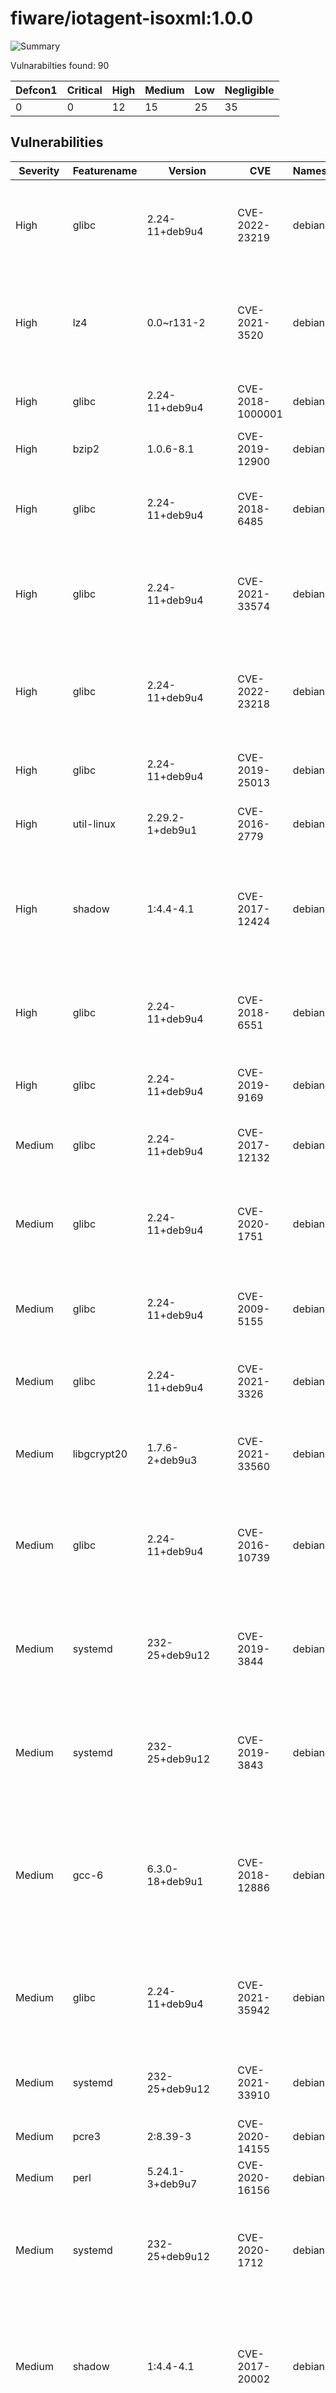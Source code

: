 # fiware/iotagent-isoxml:1.0.0

![Summary](https://img.shields.io/badge/Severity-High-orange) 

Vulnarabilties found: 90

| Defcon1 | Critical | High | Medium | Low | Negligible|
|---------|----------|------|--------|-----|-----------|
| 0|0|12|15|25|35|

## Vulnerabilities

| Severity | Featurename | Version | CVE | Namespace | Description | Link | Fixed by |
|----------|-------------|---------|-----|-----------|-------------|------|----------|
|High|glibc|2.24-11+deb9u4|CVE-2022-23219|debian:9|The deprecated compatibility function clnt_create in the sunrpc module of the GNU C Library (aka glibc) through 2.34 copies its hostname argument on the stack without validating its length, which may result in a buffer overflow, potentially resulting in a denial of service or (if an application is not built with a stack protector enabled) arbitrary code execution.|https://security-tracker.debian.org/tracker/CVE-2022-23219||
|High|lz4|0.0~r131-2|CVE-2021-3520|debian:9|There&#x27;s a flaw in lz4. An attacker who submits a crafted file to an application linked with lz4 may be able to trigger an integer overflow, leading to calling of memmove() on a negative size argument, causing an out-of-bounds write and/or a crash. The greatest impact of this flaw is to availability, with some potential impact to confidentiality and integrity as well.|https://security-tracker.debian.org/tracker/CVE-2021-3520|0.0~r131-2+deb9u1|
|High|glibc|2.24-11+deb9u4|CVE-2018-1000001|debian:9|In glibc 2.26 and earlier there is confusion in the usage of getcwd() by realpath() which can be used to write before the destination buffer leading to a buffer underflow and potential code execution.|https://security-tracker.debian.org/tracker/CVE-2018-1000001||
|High|bzip2|1.0.6-8.1|CVE-2019-12900|debian:9|BZ2_decompress in decompress.c in bzip2 through 1.0.6 has an out-of-bounds write when there are many selectors.|https://security-tracker.debian.org/tracker/CVE-2019-12900||
|High|glibc|2.24-11+deb9u4|CVE-2018-6485|debian:9|An integer overflow in the implementation of the posix_memalign in memalign functions in the GNU C Library (aka glibc or libc6) 2.26 and earlier could cause these functions to return a pointer to a heap area that is too small, potentially leading to heap corruption.|https://security-tracker.debian.org/tracker/CVE-2018-6485||
|High|glibc|2.24-11+deb9u4|CVE-2021-33574|debian:9|The mq_notify function in the GNU C Library (aka glibc) versions 2.32 and 2.33 has a use-after-free. It may use the notification thread attributes object (passed through its struct sigevent parameter) after it has been freed by the caller, leading to a denial of service (application crash) or possibly unspecified other impact.|https://security-tracker.debian.org/tracker/CVE-2021-33574||
|High|glibc|2.24-11+deb9u4|CVE-2022-23218|debian:9|The deprecated compatibility function svcunix_create in the sunrpc module of the GNU C Library (aka glibc) through 2.34 copies its path argument on the stack without validating its length, which may result in a buffer overflow, potentially resulting in a denial of service or (if an application is not built with a stack protector enabled) arbitrary code execution.|https://security-tracker.debian.org/tracker/CVE-2022-23218||
|High|glibc|2.24-11+deb9u4|CVE-2019-25013|debian:9|The iconv feature in the GNU C Library (aka glibc or libc6) through 2.32, when processing invalid multi-byte input sequences in the EUC-KR encoding, may have a buffer over-read.|https://security-tracker.debian.org/tracker/CVE-2019-25013||
|High|util-linux|2.29.2-1+deb9u1|CVE-2016-2779|debian:9|runuser in util-linux allows local users to escape to the parent session via a crafted TIOCSTI ioctl call, which pushes characters to the terminal&#x27;s input buffer.|https://security-tracker.debian.org/tracker/CVE-2016-2779||
|High|shadow|1:4.4-4.1|CVE-2017-12424|debian:9|In shadow before 4.5, the newusers tool could be made to manipulate internal data structures in ways unintended by the authors. Malformed input may lead to crashes (with a buffer overflow or other memory corruption) or other unspecified behaviors. This crosses a privilege boundary in, for example, certain web-hosting environments in which a Control Panel allows an unprivileged user account to create subaccounts.|https://security-tracker.debian.org/tracker/CVE-2017-12424|1:4.4-4.1+deb9u1|
|High|glibc|2.24-11+deb9u4|CVE-2018-6551|debian:9|The malloc implementation in the GNU C Library (aka glibc or libc6), from version 2.24 to 2.26 on powerpc, and only in version 2.26 on i386, did not properly handle malloc calls with arguments close to SIZE_MAX and could return a pointer to a heap region that is smaller than requested, eventually leading to heap corruption.|https://security-tracker.debian.org/tracker/CVE-2018-6551||
|High|glibc|2.24-11+deb9u4|CVE-2019-9169|debian:9|In the GNU C Library (aka glibc or libc6) through 2.29, proceed_next_node in posix/regexec.c has a heap-based buffer over-read via an attempted case-insensitive regular-expression match.|https://security-tracker.debian.org/tracker/CVE-2019-9169||
|Medium|glibc|2.24-11+deb9u4|CVE-2017-12132|debian:9|The DNS stub resolver in the GNU C Library (aka glibc or libc6) before version 2.26, when EDNS support is enabled, will solicit large UDP responses from name servers, potentially simplifying off-path DNS spoofing attacks due to IP fragmentation.|https://security-tracker.debian.org/tracker/CVE-2017-12132||
|Medium|glibc|2.24-11+deb9u4|CVE-2020-1751|debian:9|An out-of-bounds write vulnerability was found in glibc before 2.31 when handling signal trampolines on PowerPC. Specifically, the backtrace function did not properly check the array bounds when storing the frame address, resulting in a denial of service or potential code execution. The highest threat from this vulnerability is to system availability.|https://security-tracker.debian.org/tracker/CVE-2020-1751||
|Medium|glibc|2.24-11+deb9u4|CVE-2009-5155|debian:9|In the GNU C Library (aka glibc or libc6) before 2.28, parse_reg_exp in posix/regcomp.c misparses alternatives, which allows attackers to cause a denial of service (assertion failure and application exit) or trigger an incorrect result by attempting a regular-expression match.|https://security-tracker.debian.org/tracker/CVE-2009-5155||
|Medium|glibc|2.24-11+deb9u4|CVE-2021-3326|debian:9|The iconv function in the GNU C Library (aka glibc or libc6) 2.32 and earlier, when processing invalid input sequences in the ISO-2022-JP-3 encoding, fails an assertion in the code path and aborts the program, potentially resulting in a denial of service.|https://security-tracker.debian.org/tracker/CVE-2021-3326||
|Medium|libgcrypt20|1.7.6-2+deb9u3|CVE-2021-33560|debian:9|Libgcrypt before 1.8.8 and 1.9.x before 1.9.3 mishandles ElGamal encryption because it lacks exponent blinding to address a side-channel attack against mpi_powm, and the window size is not chosen appropriately. This, for example, affects use of ElGamal in OpenPGP.|https://security-tracker.debian.org/tracker/CVE-2021-33560||
|Medium|glibc|2.24-11+deb9u4|CVE-2016-10739|debian:9|In the GNU C Library (aka glibc or libc6) through 2.28, the getaddrinfo function would successfully parse a string that contained an IPv4 address followed by whitespace and arbitrary characters, which could lead applications to incorrectly assume that it had parsed a valid string, without the possibility of embedded HTTP headers or other potentially dangerous substrings.|https://security-tracker.debian.org/tracker/CVE-2016-10739||
|Medium|systemd|232-25+deb9u12|CVE-2019-3844|debian:9|It was discovered that a systemd service that uses DynamicUser property can get new privileges through the execution of SUID binaries, which would allow to create binaries owned by the service transient group with the setgid bit set. A local attacker may use this flaw to access resources that will be owned by a potentially different service in the future, when the GID will be recycled.|https://security-tracker.debian.org/tracker/CVE-2019-3844||
|Medium|systemd|232-25+deb9u12|CVE-2019-3843|debian:9|It was discovered that a systemd service that uses DynamicUser property can create a SUID/SGID binary that would be allowed to run as the transient service UID/GID even after the service is terminated. A local attacker may use this flaw to access resources that will be owned by a potentially different service in the future, when the UID/GID will be recycled.|https://security-tracker.debian.org/tracker/CVE-2019-3843||
|Medium|gcc-6|6.3.0-18+deb9u1|CVE-2018-12886|debian:9|stack_protect_prologue in cfgexpand.c and stack_protect_epilogue in function.c in GNU Compiler Collection (GCC) 4.1 through 8 (under certain circumstances) generate instruction sequences when targeting ARM targets that spill the address of the stack protector guard, which allows an attacker to bypass the protection of -fstack-protector, -fstack-protector-all, -fstack-protector-strong, and -fstack-protector-explicit against stack overflow by controlling what the stack canary is compared against.|https://security-tracker.debian.org/tracker/CVE-2018-12886||
|Medium|glibc|2.24-11+deb9u4|CVE-2021-35942|debian:9|The wordexp function in the GNU C Library (aka glibc) through 2.33 may crash or read arbitrary memory in parse_param (in posix/wordexp.c) when called with an untrusted, crafted pattern, potentially resulting in a denial of service or disclosure of information. This occurs because atoi was used but strtoul should have been used to ensure correct calculations.|https://security-tracker.debian.org/tracker/CVE-2021-35942||
|Medium|systemd|232-25+deb9u12|CVE-2021-33910|debian:9|basic/unit-name.c in systemd prior to 246.15, 247.8, 248.5, and 249.1 has a Memory Allocation with an Excessive Size Value (involving strdupa and alloca for a pathname controlled by a local attacker) that results in an operating system crash.|https://security-tracker.debian.org/tracker/CVE-2021-33910|232-25+deb9u13|
|Medium|pcre3|2:8.39-3|CVE-2020-14155|debian:9|libpcre in PCRE before 8.44 allows an integer overflow via a large number after a (?C substring.|https://security-tracker.debian.org/tracker/CVE-2020-14155||
|Medium|perl|5.24.1-3+deb9u7|CVE-2020-16156|debian:9|CPAN 2.28 allows Signature Verification Bypass.|https://security-tracker.debian.org/tracker/CVE-2020-16156||
|Medium|systemd|232-25+deb9u12|CVE-2020-1712|debian:9|A heap use-after-free vulnerability was found in systemd before version v245-rc1, where asynchronous Polkit queries are performed while handling dbus messages. A local unprivileged attacker can abuse this flaw to crash systemd services or potentially execute code and elevate their privileges, by sending specially crafted dbus messages.|https://security-tracker.debian.org/tracker/CVE-2020-1712||
|Medium|shadow|1:4.4-4.1|CVE-2017-20002|debian:9|The Debian shadow package before 1:4.5-1 for Shadow incorrectly lists pts/0 and pts/1 as physical terminals in /etc/securetty. This allows local users to login as password-less users even if they are connected by non-physical means such as SSH (hence bypassing PAM&#x27;s nullok_secure configuration). This notably affects environments such as virtual machines automatically generated with a default blank root password, allowing all local users to escalate privileges.|https://security-tracker.debian.org/tracker/CVE-2017-20002|1:4.4-4.1+deb9u1|
|Low|systemd|232-25+deb9u12|CVE-2018-6954|debian:9|systemd-tmpfiles in systemd through 237 mishandles symlinks present in non-terminal path components, which allows local users to obtain ownership of arbitrary files via vectors involving creation of a directory and a file under that directory, and later replacing that directory with a symlink. This occurs even if the fs.protected_symlinks sysctl is turned on.|https://security-tracker.debian.org/tracker/CVE-2018-6954||
|Low|systemd|232-25+deb9u12|CVE-2018-16888|debian:9|It was discovered systemd does not correctly check the content of PIDFile files before using it to kill processes. When a service is run from an unprivileged user (e.g. User field set in the service file), a local attacker who is able to write to the PIDFile of the mentioned service may use this flaw to trick systemd into killing other services and/or privileged processes. Versions before v237 are vulnerable.|https://security-tracker.debian.org/tracker/CVE-2018-16888||
|Low|lz4|0.0~r131-2|CVE-2019-17543|debian:9|LZ4 before 1.9.2 has a heap-based buffer overflow in LZ4_write32 (related to LZ4_compress_destSize), affecting applications that call LZ4_compress_fast with a large input. (This issue can also lead to data corruption.) NOTE: the vendor states &quot;only a few specific / uncommon usages of the API are at risk.&quot;|https://security-tracker.debian.org/tracker/CVE-2019-17543||
|Low|ncurses|6.0+20161126-1+deb9u2|CVE-2018-19211|debian:9|In ncurses 6.1, there is a NULL pointer dereference at function _nc_parse_entry in parse_entry.c that will lead to a denial of service attack. The product proceeds to the dereference code path even after a &quot;dubious character `*&#x27; in name or alias field&quot; detection.|https://security-tracker.debian.org/tracker/CVE-2018-19211||
|Low|ncurses|6.0+20161126-1+deb9u2|CVE-2019-17595|debian:9|There is a heap-based buffer over-read in the fmt_entry function in tinfo/comp_hash.c in the terminfo library in ncurses before 6.1-20191012.|https://security-tracker.debian.org/tracker/CVE-2019-17595||
|Low|glibc|2.24-11+deb9u4|CVE-2016-10228|debian:9|The iconv program in the GNU C Library (aka glibc or libc6) 2.31 and earlier, when invoked with multiple suffixes in the destination encoding (TRANSLATE or IGNORE) along with the -c option, enters an infinite loop when processing invalid multi-byte input sequences, leading to a denial of service.|https://security-tracker.debian.org/tracker/CVE-2016-10228||
|Low|glibc|2.24-11+deb9u4|CVE-2021-27645|debian:9|The nameserver caching daemon (nscd) in the GNU C Library (aka glibc or libc6) 2.29 through 2.33, when processing a request for netgroup lookup, may crash due to a double-free, potentially resulting in degraded service or Denial of Service on the local system. This is related to netgroupcache.c.|https://security-tracker.debian.org/tracker/CVE-2021-27645||
|Low|tar|1.29b-1.1|CVE-2018-20482|debian:9|GNU Tar through 1.30, when --sparse is used, mishandles file shrinkage during read access, which allows local users to cause a denial of service (infinite read loop in sparse_dump_region in sparse.c) by modifying a file that is supposed to be archived by a different user&#x27;s process (e.g., a system backup running as root).|https://security-tracker.debian.org/tracker/CVE-2018-20482|1.29b-1.1+deb9u1|
|Low|glibc|2.24-11+deb9u4|CVE-2020-10029|debian:9|The GNU C Library (aka glibc or libc6) before 2.32 could overflow an on-stack buffer during range reduction if an input to an 80-bit long double function contains a non-canonical bit pattern, a seen when passing a 0x5d414141414141410000 value to sinl on x86 targets. This is related to sysdeps/ieee754/ldbl-96/e_rem_pio2l.c.|https://security-tracker.debian.org/tracker/CVE-2020-10029||
|Low|util-linux|2.29.2-1+deb9u1|CVE-2021-37600|debian:9|** DISPUTED ** An integer overflow in util-linux through 2.37.1 can potentially cause a buffer overflow if an attacker were able to use system resources in a way that leads to a large number in the /proc/sysvipc/sem file. NOTE: this is unexploitable in GNU C Library environments, and possibly in all realistic environments.|https://security-tracker.debian.org/tracker/CVE-2021-37600||
|Low|gnupg2|2.1.18-8~deb9u4|CVE-2019-14855|debian:9|A flaw was found in the way certificate signatures could be forged using collisions found in the SHA-1 algorithm. An attacker could use this weakness to create forged certificate signatures. This issue affects GnuPG versions before 2.2.18.|https://security-tracker.debian.org/tracker/CVE-2019-14855||
|Low|ncurses|6.0+20161126-1+deb9u2|CVE-2019-17594|debian:9|There is a heap-based buffer over-read in the _nc_find_entry function in tinfo/comp_hash.c in the terminfo library in ncurses before 6.1-20191012.|https://security-tracker.debian.org/tracker/CVE-2019-17594||
|Low|gnupg2|2.1.18-8~deb9u4|CVE-2018-9234|debian:9|GnuPG 2.2.4 and 2.2.5 does not enforce a configuration in which key certification requires an offline master Certify key, which results in apparently valid certifications that occurred only with access to a signing subkey.|https://security-tracker.debian.org/tracker/CVE-2018-9234||
|Low|libsepol|2.6-2|CVE-2021-36084|debian:9|The CIL compiler in SELinux 3.2 has a use-after-free in __cil_verify_classperms (called from __cil_verify_classpermission and __cil_pre_verify_helper).|https://security-tracker.debian.org/tracker/CVE-2021-36084||
|Low|libsepol|2.6-2|CVE-2021-36087|debian:9|The CIL compiler in SELinux 3.2 has a heap-based buffer over-read in ebitmap_match_any (called indirectly from cil_check_neverallow). This occurs because there is sometimes a lack of checks for invalid statements in an optional block.|https://security-tracker.debian.org/tracker/CVE-2021-36087||
|Low|libsepol|2.6-2|CVE-2021-36085|debian:9|The CIL compiler in SELinux 3.2 has a use-after-free in __cil_verify_classperms (called from __verify_map_perm_classperms and hashtab_map).|https://security-tracker.debian.org/tracker/CVE-2021-36085||
|Low|libsepol|2.6-2|CVE-2021-36086|debian:9|The CIL compiler in SELinux 3.2 has a use-after-free in cil_reset_classpermission (called from cil_reset_classperms_set and cil_reset_classperms_list).|https://security-tracker.debian.org/tracker/CVE-2021-36086||
|Low|glibc|2.24-11+deb9u4|CVE-2020-6096|debian:9|An exploitable signed comparison vulnerability exists in the ARMv7 memcpy() implementation of GNU glibc 2.30.9000. Calling memcpy() (on ARMv7 targets that utilize the GNU glibc implementation) with a negative value for the &#x27;num&#x27; parameter results in a signed comparison vulnerability. If an attacker underflows the &#x27;num&#x27; parameter to memcpy(), this vulnerability could lead to undefined behavior such as writing to out-of-bounds memory and potentially remote code execution. Furthermore, this memcpy() implementation allows for program execution to continue in scenarios where a segmentation fault or crash should have occurred. The dangers occur in that subsequent execution and iterations of this code will be executed with this corrupted data.|https://security-tracker.debian.org/tracker/CVE-2020-6096||
|Low|glibc|2.24-11+deb9u4|CVE-2019-19126|debian:9|On the x86-64 architecture, the GNU C Library (aka glibc) before 2.31 fails to ignore the LD_PREFER_MAP_32BIT_EXEC environment variable during program execution after a security transition, allowing local attackers to restrict the possible mapping addresses for loaded libraries and thus bypass ASLR for a setuid program.|https://security-tracker.debian.org/tracker/CVE-2019-19126||
|Low|libgcrypt20|1.7.6-2+deb9u3|CVE-2019-13627|debian:9|It was discovered that there was a ECDSA timing attack in the libgcrypt20 cryptographic library. Version affected: 1.8.4-5, 1.7.6-2+deb9u3, and 1.6.3-2+deb8u4. Versions fixed: 1.8.5-2 and 1.6.3-2+deb8u7.|https://security-tracker.debian.org/tracker/CVE-2019-13627||
|Low|libgcrypt20|1.7.6-2+deb9u3|CVE-2021-40528|debian:9|The ElGamal implementation in Libgcrypt before 1.9.4 allows plaintext recovery because, during interaction between two cryptographic libraries, a certain dangerous combination of the prime defined by the receiver&#x27;s public key, the generator defined by the receiver&#x27;s public key, and the sender&#x27;s ephemeral exponents can lead to a cross-configuration attack against OpenPGP.|https://security-tracker.debian.org/tracker/CVE-2021-40528|1.7.6-2+deb9u4|
|Low|shadow|1:4.4-4.1|CVE-2018-7169|debian:9|An issue was discovered in shadow 4.5. newgidmap (in shadow-utils) is setuid and allows an unprivileged user to be placed in a user namespace where setgroups(2) is permitted. This allows an attacker to remove themselves from a supplementary group, which may allow access to certain filesystem paths if the administrator has used &quot;group blacklisting&quot; (e.g., chmod g-rwx) to restrict access to paths. This flaw effectively reverts a security feature in the kernel (in particular, the /proc/self/setgroups knob) to prevent this sort of privilege escalation.|https://security-tracker.debian.org/tracker/CVE-2018-7169||
|Low|glibc|2.24-11+deb9u4|CVE-2020-27618|debian:9|The iconv function in the GNU C Library (aka glibc or libc6) 2.32 and earlier, when processing invalid multi-byte input sequences in IBM1364, IBM1371, IBM1388, IBM1390, and IBM1399 encodings, fails to advance the input state, which could lead to an infinite loop in applications, resulting in a denial of service, a different vulnerability from CVE-2016-10228.|https://security-tracker.debian.org/tracker/CVE-2020-27618||
|Low|coreutils|8.26-3|CVE-2016-2781|debian:9|chroot in GNU coreutils, when used with --userspec, allows local users to escape to the parent session via a crafted TIOCSTI ioctl call, which pushes characters to the terminal&#x27;s input buffer.|https://security-tracker.debian.org/tracker/CVE-2016-2781||
|Low|glibc|2.24-11+deb9u4|CVE-2020-1752|debian:9|A use-after-free vulnerability introduced in glibc upstream version 2.14 was found in the way the tilde expansion was carried out. Directory paths containing an initial tilde followed by a valid username were affected by this issue. A local attacker could exploit this flaw by creating a specially crafted path that, when processed by the glob function, would potentially lead to arbitrary code execution. This was fixed in version 2.32.|https://security-tracker.debian.org/tracker/CVE-2020-1752||
|Negligible|systemd|232-25+deb9u12|CVE-2019-20386|debian:9|An issue was discovered in button_open in login/logind-button.c in systemd before 243. When executing the udevadm trigger command, a memory leak may occur.|https://security-tracker.debian.org/tracker/CVE-2019-20386||
|Negligible|pcre3|2:8.39-3|CVE-2017-16231|debian:9|** DISPUTED ** In PCRE 8.41, after compiling, a pcretest load test PoC produces a crash overflow in the function match() in pcre_exec.c because of a self-recursive call. NOTE: third parties dispute the relevance of this report, noting that there are options that can be used to limit the amount of stack that is used.|https://security-tracker.debian.org/tracker/CVE-2017-16231||
|Negligible|shadow|1:4.4-4.1|CVE-2013-4235|debian:9|shadow: TOCTOU (time-of-check time-of-use) race condition when copying and removing directory trees|https://security-tracker.debian.org/tracker/CVE-2013-4235||
|Negligible|shadow|1:4.4-4.1|CVE-2007-5686|debian:9|initscripts in rPath Linux 1 sets insecure permissions for the /var/log/btmp file, which allows local users to obtain sensitive information regarding authentication attempts.  NOTE: because sshd detects the insecure permissions and does not log certain events, this also prevents sshd from logging failed authentication attempts by remote attackers.|https://security-tracker.debian.org/tracker/CVE-2007-5686||
|Negligible|pcre3|2:8.39-3|CVE-2019-20838|debian:9|libpcre in PCRE before 8.43 allows a subject buffer over-read in JIT when UTF is disabled, and \X or \R has more than one fixed quantifier, a related issue to CVE-2019-20454.|https://security-tracker.debian.org/tracker/CVE-2019-20838||
|Negligible|pcre3|2:8.39-3|CVE-2017-11164|debian:9|In PCRE 8.41, the OP_KETRMAX feature in the match function in pcre_exec.c allows stack exhaustion (uncontrolled recursion) when processing a crafted regular expression.|https://security-tracker.debian.org/tracker/CVE-2017-11164||
|Negligible|pcre3|2:8.39-3|CVE-2017-7246|debian:9|Stack-based buffer overflow in the pcre32_copy_substring function in pcre_get.c in libpcre1 in PCRE 8.40 allows remote attackers to cause a denial of service (WRITE of size 268) or possibly have unspecified other impact via a crafted file.|https://security-tracker.debian.org/tracker/CVE-2017-7246||
|Negligible|libgcrypt20|1.7.6-2+deb9u3|CVE-2018-6829|debian:9|cipher/elgamal.c in Libgcrypt through 1.8.2, when used to encrypt messages directly, improperly encodes plaintexts, which allows attackers to obtain sensitive information by reading ciphertext data (i.e., it does not have semantic security in face of a ciphertext-only attack). The Decisional Diffie-Hellman (DDH) assumption does not hold for Libgcrypt&#x27;s ElGamal implementation.|https://security-tracker.debian.org/tracker/CVE-2018-6829||
|Negligible|pcre3|2:8.39-3|CVE-2017-7245|debian:9|Stack-based buffer overflow in the pcre32_copy_substring function in pcre_get.c in libpcre1 in PCRE 8.40 allows remote attackers to cause a denial of service (WRITE of size 4) or possibly have unspecified other impact via a crafted file.|https://security-tracker.debian.org/tracker/CVE-2017-7245||
|Negligible|coreutils|8.26-3|CVE-2017-18018|debian:9|In GNU Coreutils through 8.29, chown-core.c in chown and chgrp does not prevent replacement of a plain file with a symlink during use of the POSIX &quot;-R -L&quot; options, which allows local users to modify the ownership of arbitrary files by leveraging a race condition.|https://security-tracker.debian.org/tracker/CVE-2017-18018||
|Negligible|gnupg2|2.1.18-8~deb9u4|CVE-2018-1000858|debian:9|GnuPG version 2.1.12 - 2.2.11 contains a Cross ite Request Forgery (CSRF) vulnerability in dirmngr that can result in Attacker controlled CSRF, Information Disclosure, DoS. This attack appear to be exploitable via Victim must perform a WKD request, e.g. enter an email address in the composer window of Thunderbird/Enigmail. This vulnerability appears to have been fixed in after commit 4a4bb874f63741026bd26264c43bb32b1099f060.|https://security-tracker.debian.org/tracker/CVE-2018-1000858||
|Negligible|ncurses|6.0+20161126-1+deb9u2|CVE-2021-39537|debian:9|An issue was discovered in ncurses through v6.2-1. _nc_captoinfo in captoinfo.c has a heap-based buffer overflow.|https://security-tracker.debian.org/tracker/CVE-2021-39537||
|Negligible|glibc|2.24-11+deb9u4|CVE-2019-1010025|debian:9|** DISPUTED ** GNU Libc current is affected by: Mitigation bypass. The impact is: Attacker may guess the heap addresses of pthread_created thread. The component is: glibc. NOTE: the vendor&#x27;s position is &quot;ASLR bypass itself is not a vulnerability.&quot;|https://security-tracker.debian.org/tracker/CVE-2019-1010025||
|Negligible|glibc|2.24-11+deb9u4|CVE-2019-1010024|debian:9|** DISPUTED ** GNU Libc current is affected by: Mitigation bypass. The impact is: Attacker may bypass ASLR using cache of thread stack and heap. The component is: glibc. NOTE: Upstream comments indicate &quot;this is being treated as a non-security bug and no real threat.&quot;|https://security-tracker.debian.org/tracker/CVE-2019-1010024||
|Negligible|glibc|2.24-11+deb9u4|CVE-2019-1010023|debian:9|** DISPUTED ** GNU Libc current is affected by: Re-mapping current loaded library with malicious ELF file. The impact is: In worst case attacker may evaluate privileges. The component is: libld. The attack vector is: Attacker sends 2 ELF files to victim and asks to run ldd on it. ldd execute code. NOTE: Upstream comments indicate &quot;this is being treated as a non-security bug and no real threat.&quot;|https://security-tracker.debian.org/tracker/CVE-2019-1010023||
|Negligible|systemd|232-25+deb9u12|CVE-2020-13776|debian:9|systemd through v245 mishandles numerical usernames such as ones composed of decimal digits or 0x followed by hex digits, as demonstrated by use of root privileges when privileges of the 0x0 user account were intended. NOTE: this issue exists because of an incomplete fix for CVE-2017-1000082.|https://security-tracker.debian.org/tracker/CVE-2020-13776||
|Negligible|glibc|2.24-11+deb9u4|CVE-2019-9192|debian:9|** DISPUTED ** In the GNU C Library (aka glibc or libc6) through 2.29, check_dst_limits_calc_pos_1 in posix/regexec.c has Uncontrolled Recursion, as demonstrated by &#x27;(|)(\\1\\1)*&#x27; in grep, a different issue than CVE-2018-20796. NOTE: the software maintainer disputes that this is a vulnerability because the behavior occurs only with a crafted pattern.|https://security-tracker.debian.org/tracker/CVE-2019-9192||
|Negligible|tar|1.29b-1.1|CVE-2005-2541|debian:9|Tar 1.15.1 does not properly warn the user when extracting setuid or setgid files, which may allow local users or remote attackers to gain privileges.|https://security-tracker.debian.org/tracker/CVE-2005-2541||
|Negligible|glibc|2.24-11+deb9u4|CVE-2018-20796|debian:9|In the GNU C Library (aka glibc or libc6) through 2.29, check_dst_limits_calc_pos_1 in posix/regexec.c has Uncontrolled Recursion, as demonstrated by &#x27;(\227|)(\\1\\1|t1|\\\2537)+&#x27; in grep.|https://security-tracker.debian.org/tracker/CVE-2018-20796||
|Negligible|shadow|1:4.4-4.1|CVE-2019-19882|debian:9|shadow 4.8, in certain circumstances affecting at least Gentoo, Arch Linux, and Void Linux, allows local users to obtain root access because setuid programs are misconfigured. Specifically, this affects shadow 4.8 when compiled using --with-libpam but without explicitly passing --disable-account-tools-setuid, and without a PAM configuration suitable for use with setuid account management tools. This combination leads to account management tools (groupadd, groupdel, groupmod, useradd, userdel, usermod) that can easily be used by unprivileged local users to escalate privileges to root in multiple ways. This issue became much more relevant in approximately December 2019 when an unrelated bug was fixed (i.e., the chmod calls to suidusbins were fixed in the upstream Makefile which is now included in the release version 4.8).|https://security-tracker.debian.org/tracker/CVE-2019-19882||
|Negligible|glibc|2.24-11+deb9u4|CVE-2010-4756|debian:9|The glob implementation in the GNU C Library (aka glibc or libc6) allows remote authenticated users to cause a denial of service (CPU and memory consumption) via crafted glob expressions that do not match any pathnames, as demonstrated by glob expressions in STAT commands to an FTP daemon, a different vulnerability than CVE-2010-2632.|https://security-tracker.debian.org/tracker/CVE-2010-4756||
|Negligible|systemd|232-25+deb9u12|CVE-2017-18078|debian:9|systemd-tmpfiles in systemd before 237 attempts to support ownership/permission changes on hardlinked files even if the fs.protected_hardlinks sysctl is turned off, which allows local users to bypass intended access restrictions via vectors involving a hard link to a file for which the user lacks write access, as demonstrated by changing the ownership of the /etc/passwd file.|https://security-tracker.debian.org/tracker/CVE-2017-18078||
|Negligible|systemd|232-25+deb9u12|CVE-2020-13529|debian:9|An exploitable denial-of-service vulnerability exists in Systemd 245. A specially crafted DHCP FORCERENEW packet can cause a server running the DHCP client to be vulnerable to a DHCP ACK spoofing attack. An attacker can forge a pair of FORCERENEW and DCHP ACK packets to reconfigure the server.|https://security-tracker.debian.org/tracker/CVE-2020-13529||
|Negligible|systemd|232-25+deb9u12|CVE-2013-4392|debian:9|systemd, when updating file permissions, allows local users to change the permissions and SELinux security contexts for arbitrary files via a symlink attack on unspecified files.|https://security-tracker.debian.org/tracker/CVE-2013-4392||
|Negligible|systemd|232-25+deb9u12|CVE-2017-1000082|debian:9|systemd v233 and earlier fails to safely parse usernames starting with a numeric digit (e.g. &quot;0day&quot;), running the service in question with root privileges rather than the user intended.|https://security-tracker.debian.org/tracker/CVE-2017-1000082||
|Negligible|tar|1.29b-1.1|CVE-2021-20193|debian:9|A flaw was found in the src/list.c of tar 1.33 and earlier. This flaw allows an attacker who can submit a crafted input file to tar to cause uncontrolled consumption of memory. The highest threat from this vulnerability is to system availability.|https://security-tracker.debian.org/tracker/CVE-2021-20193||
|Negligible|glibc|2.24-11+deb9u4|CVE-2019-7309|debian:9|In the GNU C Library (aka glibc or libc6) through 2.29, the memcmp function for the x32 architecture can incorrectly return zero (indicating that the inputs are equal) because the RDX most significant bit is mishandled.|https://security-tracker.debian.org/tracker/CVE-2019-7309||
|Negligible|glibc|2.24-11+deb9u4|CVE-2019-6488|debian:9|The string component in the GNU C Library (aka glibc or libc6) through 2.28, when running on the x32 architecture, incorrectly attempts to use a 64-bit register for size_t in assembly codes, which can lead to a segmentation fault or possibly unspecified other impact, as demonstrated by a crash in __memmove_avx_unaligned_erms in sysdeps/x86_64/multiarch/memmove-vec-unaligned-erms.S during a memcpy.|https://security-tracker.debian.org/tracker/CVE-2019-6488||
|Negligible|util-linux|2.29.2-1+deb9u1|CVE-2022-0563|debian:9|A flaw was found in the util-linux chfn and chsh utilities when compiled with Readline support. The Readline library uses an &quot;INPUTRC&quot; environment variable to get a path to the library config file. When the library cannot parse the specified file, it prints an error message containing data from the file. This flaw allows an unprivileged user to read root-owned files, potentially leading to privilege escalation. This flaw affects util-linux versions prior to 2.37.4.|https://security-tracker.debian.org/tracker/CVE-2022-0563||
|Negligible|glibc|2.24-11+deb9u4|CVE-2015-8985|debian:9|The pop_fail_stack function in the GNU C Library (aka glibc or libc6) allows context-dependent attackers to cause a denial of service (assertion failure and application crash) via vectors related to extended regular expression processing.|https://security-tracker.debian.org/tracker/CVE-2015-8985||
|Negligible|glibc|2.24-11+deb9u4|CVE-2019-1010022|debian:9|** DISPUTED ** GNU Libc current is affected by: Mitigation bypass. The impact is: Attacker may bypass stack guard protection. The component is: nptl. The attack vector is: Exploit stack buffer overflow vulnerability and use this bypass vulnerability to bypass stack guard. NOTE: Upstream comments indicate &quot;this is being treated as a non-security bug and no real threat.&quot;|https://security-tracker.debian.org/tracker/CVE-2019-1010022||
|Negligible|perl|5.24.1-3+deb9u7|CVE-2011-4116|debian:9|_is_safe in the File::Temp module for Perl does not properly handle symlinks.|https://security-tracker.debian.org/tracker/CVE-2011-4116||
|Negligible|bash|4.4-5|CVE-2019-18276|debian:9|An issue was discovered in disable_priv_mode in shell.c in GNU Bash through 5.0 patch 11. By default, if Bash is run with its effective UID not equal to its real UID, it will drop privileges by setting its effective UID to its real UID. However, it does so incorrectly. On Linux and other systems that support &quot;saved UID&quot; functionality, the saved UID is not dropped. An attacker with command execution in the shell can use &quot;enable -f&quot; for runtime loading of a new builtin, which can be a shared object that calls setuid() and therefore regains privileges. However, binaries running with an effective UID of 0 are unaffected.|https://security-tracker.debian.org/tracker/CVE-2019-18276||
|Negligible|apt|1.4.11|CVE-2011-3374|debian:9|It was found that apt-key in apt, all versions, do not correctly validate gpg keys with the master keyring, leading to a potential man-in-the-middle attack.|https://security-tracker.debian.org/tracker/CVE-2011-3374||
|Negligible|tar|1.29b-1.1|CVE-2019-9923|debian:9|pax_decode_header in sparse.c in GNU Tar before 1.32 had a NULL pointer dereference when parsing certain archives that have malformed extended headers.|https://security-tracker.debian.org/tracker/CVE-2019-9923||
|Unknown|glibc|2.24-11+deb9u4|CVE-2021-3998|debian:9||https://security-tracker.debian.org/tracker/CVE-2021-3998||
|Unknown|systemd|232-25+deb9u12|CVE-2021-3997|debian:9||https://security-tracker.debian.org/tracker/CVE-2021-3997||
|Unknown|glibc|2.24-11+deb9u4|CVE-2021-3999|debian:9||https://security-tracker.debian.org/tracker/CVE-2021-3999||
